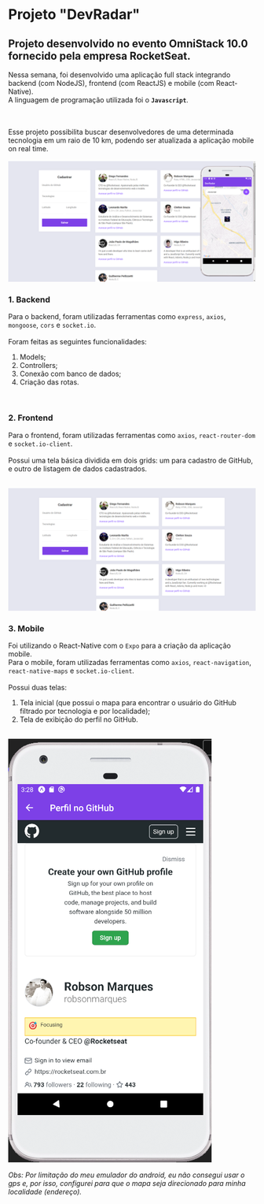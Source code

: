 # Projeto "DevRadar"

## Projeto desenvolvido no evento OmniStack 10.0 fornecido pela empresa RocketSeat.

Nessa semana, foi desenvolvido uma aplicação full stack integrando backend (com NodeJS), frontend (com ReactJS) e mobile (com React-Native). 
<br>
A linguagem de programação utilizada foi o **`Javascript`**.

<br>
<br>
Esse projeto possibilita buscar desenvolvedores de uma determinada tecnologia em um raio de 10 km, podendo ser atualizada a aplicação mobile on real time.

<br>
<br>
<img src="/backend/uploads/foto3.png">
<br>

### 1. Backend

Para o backend, foram utilizadas ferramentas como `express`, `axios`, `mongoose`, `cors` e `socket.io`.
<br>
<br>
Foram feitas as seguintes funcionalidades:
  1. Models;
  2. Controllers;
  3. Conexão com banco de dados;
  4. Criação das rotas.

<br>

### 2. Frontend

Para o frontend, foram utilizadas ferramentas como `axios`, `react-router-dom` e `socket.io-client`. 
<br>
<br>
Possui uma tela básica dividida em dois grids: um para cadastro de GitHub, e outro de listagem de dados cadastrados.

<br>
<img src="/backend/uploads/foto1.png">
<br>

### 3. Mobile

Foi utilizando o React-Native com o `Expo` para a criação da aplicação mobile.
<br>
Para o mobile, foram utilizadas ferramentas como `axios`, `react-navigation`, `react-native-maps` e `socket.io-client`.
<br>
<br>
Possui duas telas:
  1. Tela inicial (que possui o mapa para encontrar o usuário do GitHub filtrado por tecnologia e por localidade);
  2. Tela de exibição do perfil no GitHub.

<br>
<img src="/backend/uploads/foto2.png">
<br>

_Obs: Por limitação do meu emulador do android, eu não consegui usar o gps e, por isso, configurei para que o mapa seja direcionado para minha localidade (endereço)._
